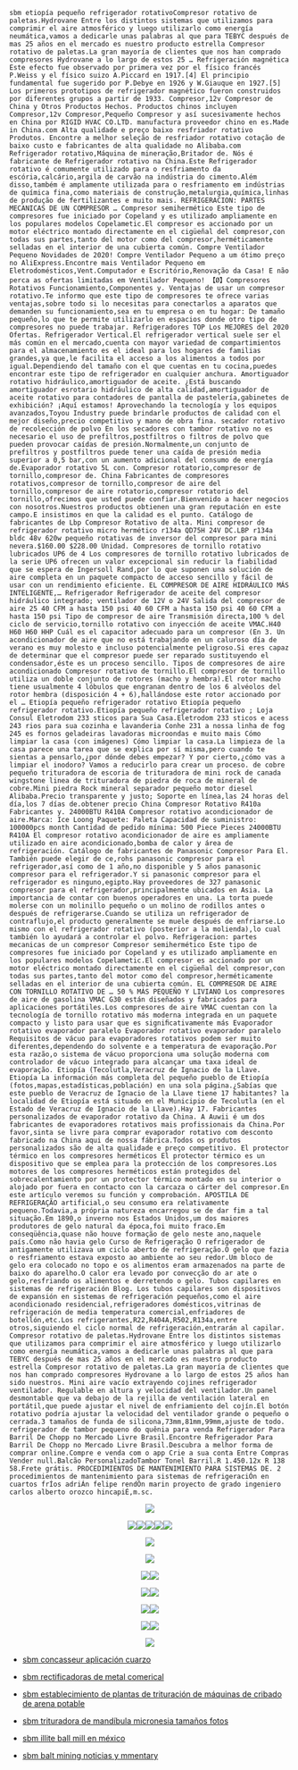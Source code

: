 
```
sbm etiopía pequeño refrigerador rotativoCompresor rotativo de paletas.Hydrovane Entre los distintos sistemas que utilizamos para comprimir el aire atmosférico y luego utilizarlo como energía neumática,vamos a dedicarle unas palabras al que para TEBYC después de mas 25 años en el mercado es nuestro producto estrella Compresor rotativo de paletas.La gran mayoría de clientes que nos han comprado compresores Hydrovane a lo largo de estos 25 … Refrigeración magnética Este efecto fue observado por primera vez por el físico francés P.Weiss y el físico suizo A.Piccard en 1917.[4] El principio fundamental fue sugerido por P.Debye en 1926 y W.Giauque en 1927.[5] Los primeros prototipos de refrigerador magnético fueron construidos por diferentes grupos a partir de 1933. Compresor,12v Compresor de China y Otros Productos Hechos. Productos chinos incluyen Compresor,12v Compresor,Pequeño Compresor y así sucesivamente hechos en China por RIGID HVAC CO.LTD. manufactura proveedor chino en es.Made in China.com Alta qualidade e preço baixo resfriador rotativo Produtos. Encontre a melhor seleção de resfriador rotativo cotação de baixo custo e fabricantes de alta qualidade no Alibaba.com Refrigerador rotativo,Máquina de mineração,Britador de. Nós é fabricante de Refrigerador rotativo na China.Este Refrigerador rotativo é comumente utilizado para o resfriamento da escória,calcário,argila de carvão na indústria do cimento.Além disso,também é amplamente utilizada para o resfriamento em indústrias de química fina,como materiais de construção,metalurgia,química,linhas de produção de fertilizantes e muito mais. REFRIGERACION: PARTES MECANICAS DE UN COMPRESOR … Compresor semihermético Este tipo de compresores fue iniciado por Copeland y es utilizado ampliamente en los populares modelos Copelametic.El compresor es accionado por un motor eléctrico montado directamente en el cigüeñal del compresor,con todas sus partes,tanto del motor como del compresor,herméticamente selladas en el interior de una cubierta común. Compre Ventilador Pequeno Novidades de 2020! Compre Ventilador Pequeno a um ótimo preço no AliExpress.Encontre mais Ventilador Pequeno em Eletrodomésticos,Vent.Computador e Escritório,Renovação da Casa! E não perca as ofertas limitadas em Ventilador Pequeno! 【Ø】Compresores Rotativos Funcionamiento,Componentes y. Ventajas de usar un compresor rotativo.Te informo que este tipo de compresores te ofrece varias ventajas,sobre todo si lo necesitas para conectarlos a aparatos que demanden su funcionamiento,sea en tu empresa o en tu hogar: De tamaño pequeño,lo que te permite utilizarlo en espacios donde otro tipo de compresores no puede trabajar. Refrigeradores TOP Los MEJORES del 2020 Ofertas. Refrigerador Vertical.El refrigerador vertical suele ser el más común en el mercado,cuenta con mayor variedad de compartimientos para el almacenamiento es el ideal para los hogares de familias grandes,ya que,le facilita el acceso a los alimentos a todos por igual.Dependiendo del tamaño con el que cuentas en tu cocina,puedes encontrar este tipo de refrigerador en cualquier anchura. Amortiguador rotativo hidráulico,amortiguador de aceite. ¿Está buscando amortiguador esrotario hidráulico de alta calidad,amortiguador de aceite rotativo para contadores de pantalla de pastelería,gabinetes de exhibición? ¡Aquí estamos! Aprovechando la tecnología y los equipos avanzados,Toyou Industry puede brindarle productos de calidad con el mejor diseño,precio competitivo y mano de obra fina. secador rotativo de recolección de polvo En los secadores con tambor rotativo no es necesario el uso de prefiltros,postfiltros o filtros de polvo que pueden provocar caídas de presión.Normalmente,un conjunto de prefiltros y postfiltros puede tener una caída de presión media superior a 0,5 bar,con un aumento adicional del consumo de energía de.Evaporador rotativo 5L con. Compresor rotatorio,compresor de tornillo,compresor de. China Fabricantes de compresores rotativos,compresor de tornillo,compresor de aire del tornillo,compresor de aire rotatorio,compresor rotatorio del tornillo,ofrecimos que usted puede confiar.Bienvenido a hacer negocios con nosotros.Nuestros productos obtienen una gran reputación en este campo.E insistimos en que la calidad es el punto. Catálogo de fabricantes de Lbp Compresor Rotativo de alta. Mini compresor de refrigerador rotativo micro hermético r134a QD75H 24V DC.LBP r134a bldc 48v 620w pequeño rotativas de inversor del compresor para mini nevera.$160.00 $228.00 Unidad. Compresores de tornillo rotativo lubricados UP6 de 4 Los compresores de tornillo rotativo lubricados de la serie UP6 ofrecen un valor excepcional sin reducir la fiabilidad que se espera de Ingersoll Rand,por lo que suponen una solución de aire completa en un paquete compacto de acceso sencillo y fácil de usar con un rendimiento eficiente. EL COMPRESOR DE AIRE HIDRÁULICO MÁS INTELIGENTE,… Refrigerador Refrigerador de aceite del compresor hidráulico integrado; ventilador de 12V o 24V Salida del compresor de aire 25 40 CFM a hasta 150 psi 40 60 CFM a hasta 150 psi 40 60 CFM a hasta 150 psi Tipo de compresor de aire Transmisión directa,100 % del ciclo de servicio,tornillo rotativo con inyección de aceite VMAC.H40 H60 H60 HHP Cuál es el capacitor adecuado para un compresor (En 3. Un acondicionador de aire que no está trabajando en un caluroso día de verano es muy molesto e incluso potencialmente peligroso.Si eres capaz de determinar que el compresor puede ser reparado sustituyendo el condensador,éste es un proceso sencillo. Tipos de compresores de aire acondicionado Compresor rotativo de tornillo.El compresor de tornillo utiliza un doble conjunto de rotores (macho y hembra).El rotor macho tiene usualmente 4 lóbulos que engranan dentro de los 6 alvéolos del rotor hembra (disposición 4 + 6),hallándose este rotor accionado por el … Etiopía pequeño refrigerador rotativo Etiopía pequeño refrigerador rotativo.Etiopía pequeño refrigerador rotativo ; Loja Consul Eletrodom 233 sticos para Sua Casa.Eletrodom 233 sticos e acess 243 rios para sua cozinha e lavanderia Conhe 231 a nossa linha de fog 245 es fornos geladeiras lavadoras microondas e muito mais Cómo limpiar la casa (con imágenes) Cómo limpiar la casa.La limpieza de la casa parece una tarea que se explica por sí misma,pero cuando te sientas a pensarlo,¿por dónde debes empezar? Y por cierto,¿cómo vas a limpiar el inodoro? Vamos a reducirlo para crear un proceso. de cobre pequeño trituradora de escoria de trituradora de mini rock de canada wingstone linea de trituradora de piedra de roca de mineral de cobre.Mini piedra Rock mineral separador pequeño motor diesel Alibaba.Precio transparente y justo; Soporte en línea,las 24 horas del día,los 7 días de.obtener precio China Compresor Rotativo R410a Fabricantes y. 24000BTU R410A Compresor rotativo acondicionador de aire.Marca: Ice Loong Paquete: Paleta Capacidad de suministro: 100000pcs month Cantidad de pedido mínima: 500 Piece Pieces 24000BTU R410A El compresor rotativo acondicionador de aire es ampliamente utilizado en aire acondicionado,bomba de calor y área de refrigeración. Catálogo de fabricantes de Panasonic Compresor Para El. También puede elegir de ce,rohs panasonic compresor para el refrigerador,así como de 1 año,no disponible y 5 años panasonic compresor para el refrigerador.Y si panasonic compresor para el refrigerador es ninguno,egipto.Hay proveedores de 327 panasonic compresor para el refrigerador,principalmente ubicados en Asia. La importancia de contar con buenos operadores en una. La torta puede molerse con un molinillo pequeño o un molino de rodillos antes o después de refrigerarse.Cuando se utiliza un refrigerador de contraflujo,el producto generalmente se muele después de enfriarse.Lo mismo con el refrigerador rotativo (posterior a la molienda),lo cual también lo ayudará a controlar el polvo. Refrigeracion: partes mecanicas de un compresor Compresor semihermético Este tipo de compresores fue iniciado por Copeland y es utilizado ampliamente en los populares modelos Copelametic.El compresor es accionado por un motor eléctrico montado directamente en el cigüeñal del compresor,con todas sus partes,tanto del motor como del compresor,herméticamente selladas en el interior de una cubierta común. EL COMPRESOR DE AIRE CON TORNILLO ROTATIVO DE … 50 % MÁS PEQUEÑO Y LIVIANO Los compresores de aire de gasolina VMAC G30 están diseñados y fabricados para aplicaciones portátiles.Los compresores de aire VMAC cuentan con la tecnología de tornillo rotativo más moderna integrada en un paquete compacto y listo para usar que es signiﬁcativamente más Evaporador rotativo evaporador paralelo Evaporador rotativo evaporador paralelo Requisitos de vácuo para evaporadores rotativos podem ser muito diferentes,dependendo do solvente e a temperatura de evaporação.Por esta razão,o sistema de vácuo proporciona uma solução moderna com controlador de vácuo integrado para alcançar uma taxa ideal de evaporação. Etiopía (Tecolutla,Veracruz de Ignacio de la Llave. Etiopía La información más completa del pequeño pueblo de Etiopía (fotos,mapas,estadísticas,población) en una sola página.¿Sabías que este pueblo de Veracruz de Ignacio de la Llave tiene 17 habitantes? la localidad de Etiopía está situado en el Municipio de Tecolutla (en el Estado de Veracruz de Ignacio de la Llave).Hay 17. Fabricantes personalizados de evaporador rotativo da China. A Auwii é um dos fabricantes de evaporadores rotativos mais profissionais da China.Por favor,sinta se livre para comprar evaporador rotativo com desconto fabricado na China aqui de nossa fábrica.Todos os produtos personalizados são de alta qualidade e preço competitivo. El protector térmico en los compresores herméticos El protector térmico es un dispositivo que se emplea para la protección de los compresores.Los motores de los compresores herméticos están protegidos del sobrecalentamiento por un protector térmico montado en su interior o alojado por fuera en contacto con la carcaza o cárter del compresor.En este artículo veremos su función y comprobación. APOSTILA DE REFRIGERAÇÃO artificial,o seu consumo era relativamente pequeno.Todavia,a própria natureza encarregou se de dar fim a tal situação.Em 1890,o inverno nos Estados Unidos,um dos maiores produtores de gelo natural da época,foi muito fraco.Em conseqüência,quase não houve formação de gelo neste ano,naquele país.Como não havia gelo Curso de Refrigeração O refrigerador de antigamente utilizava um ciclo aberto de refrigeração.O gelo que fazia o resfriamento estava exposto ao ambiente ao seu redor.Um bloco de gelo era colocado no topo e os alimentos eram armazenados na parte de baixo do aparelho.O calor era levado por convecção do ar ate o gelo,resfriando os alimentos e derretendo o gelo. Tubos capilares en sistemas de refrigeración Blog. Los tubos capilares son dispositivos de expansión en sistemas de refrigeración pequeños,como el aire acondicionado residencial,refrigeradores domésticos,vitrinas de refrigeración de media temperatura comercial,enfriadores de botellón,etc.Los refrigerantes,R22,R404A,R502,R134a,entre otros,siguiendo el ciclo normal de refrigeración,entrarán al capilar. Compresor rotativo de paletas.Hydrovane Entre los distintos sistemas que utilizamos para comprimir el aire atmosférico y luego utilizarlo como energía neumática,vamos a dedicarle unas palabras al que para TEBYC después de mas 25 años en el mercado es nuestro producto estrella Compresor rotativo de paletas.La gran mayoría de clientes que nos han comprado compresores Hydrovane a lo largo de estos 25 años han sido nuestros. Mini aire vacío extrayendo cojines refrigerador ventilador. Regulable en altura y velocidad del ventilador.Un panel desmontable que va debajo de la rejilla de ventilación lateral en portátil,que puede ajustar el nivel de enfriamiento del cojín.El botón rotativo podría ajustar la velocidad del ventilador grande o pequeño o cerrada.3 tamaños de funda de silicona,73mm,81mm,99mm,ajuste de todo. refrigerador de tambor pequeno do quênia para venda Refrigerador Para Barril De Chopp no Mercado Livre Brasil.Encontre Refrigerador Para Barril De Chopp no Mercado Livre Brasil.Descubra a melhor forma de comprar online.Compre e venda com o app Crie a sua conta Entre Compras Vender null.Balcão PersonalizadoTambor Tonel Barril.R 1.450.12x R 138 58.Frete grátis. PROCEDIMIENTOS DE MANTENIMIENTO PARA SISTEMAS DE. 2 procedimientos de mantenimiento para sistemas de refrigeraciÓn en cuartos frÍos adriÁn felipe rendÓn marin proyecto de grado ingeniero carlos alberto orozco hincapiÉ,m.sc. 
```

<div align="center">

<a href="https://es-crusher.shibang-china.com/github&k=sbm+etiop%C3%ADa+peque%C3%B1o+refrigerador+rotativo"><img src="https://static.shibang-china.com/es/crusher/logo.jpg"></a>

<a href="https://es-crusher.shibang-china.com/github&k=sbm+etiop%C3%ADa+peque%C3%B1o+refrigerador+rotativo"><img src="https://static.shibang-china.com/es/crusher/index.jpg"></a><a href="https://es-crusher.shibang-china.com/material.htmlgithub&k=sbm+etiop%C3%ADa+peque%C3%B1o+refrigerador+rotativo"><img src="https://static.shibang-china.com/es/crusher/material.jpg"></a><a href="https://es-crusher.shibang-china.com/application.htmlgithub&k=sbm+etiop%C3%ADa+peque%C3%B1o+refrigerador+rotativo"><img src="https://static.shibang-china.com/es/crusher/application.jpg"></a><a href="https://es-crusher.shibang-china.com/aboutus.htmlgithub&k=sbm+etiop%C3%ADa+peque%C3%B1o+refrigerador+rotativo"><img src="https://static.shibang-china.com/es/crusher/aboutus.jpg"></a><a href="https://es-crusher.shibang-china.com/contact.htmlgithub&k=sbm+etiop%C3%ADa+peque%C3%B1o+refrigerador+rotativo"><img src="https://static.shibang-china.com/es/crusher/contact.jpg"></a>

<a href="https://es-crusher.shibang-china.com/github&k=sbm+etiop%C3%ADa+peque%C3%B1o+refrigerador+rotativo"><img src="https://static.shibang-china.com/es/crusher/banner.jpg"></a>

<a href="https://swt.shibang-china.com/github&k=sbm+etiop%C3%ADa+peque%C3%B1o+refrigerador+rotativo"><img src="https://static.shibang-china.com/es/crusher/text.jpg"></a>

<a href="https://swt.shibang-china.com/github&k=sbm+etiop%C3%ADa+peque%C3%B1o+refrigerador+rotativo"><img src="https://static.shibang-china.com/es/crusher/chat.jpg"></a><a href="https://es-crusher.shibang-china.com/contact.htmlgithub&k=sbm+etiop%C3%ADa+peque%C3%B1o+refrigerador+rotativo"><img src="https://static.shibang-china.com/es/crusher/message.jpg"></a>

<a href="https://es-crusher.shibang-china.com/products/pe.htmlgithub&k=sbm+etiop%C3%ADa+peque%C3%B1o+refrigerador+rotativo"><img src="https://static.shibang-china.com/es/crusher/pe.jpg"></a><a href="https://es-crusher.shibang-china.com/products/pf.htmlgithub&k=sbm+etiop%C3%ADa+peque%C3%B1o+refrigerador+rotativo"><img src="https://static.shibang-china.com/es/crusher/pf.jpg"></a>

<a href="https://es-crusher.shibang-china.com/products/hpt.htmlgithub&k=sbm+etiop%C3%ADa+peque%C3%B1o+refrigerador+rotativo"><img src="https://static.shibang-china.com/es/crusher/hpt.jpg"></a><a href="https://es-crusher.shibang-china.com/products/vsi.htmlgithub&k=sbm+etiop%C3%ADa+peque%C3%B1o+refrigerador+rotativo"><img src="https://static.shibang-china.com/es/crusher/vsi.jpg"></a>

<a href="https://es-crusher.shibang-china.com/products/klv.htmlgithub&k=sbm+etiop%C3%ADa+peque%C3%B1o+refrigerador+rotativo"><img src="https://static.shibang-china.com/es/crusher/klv.jpg"></a><a href="https://es-crusher.shibang-china.com/products/portable.htmlgithub&k=sbm+etiop%C3%ADa+peque%C3%B1o+refrigerador+rotativo"><img src="https://static.shibang-china.com/es/crusher/portable.jpg"></a>

<a href="https://swt.shibang-china.com/github&k=sbm+etiop%C3%ADa+peque%C3%B1o+refrigerador+rotativo"><img src="https://static.shibang-china.com/es/crusher/case.jpg"></a>

</div>


* [sbm concasseur aplicación cuarzo](sbm%20concasseur%20aplicaci%C3%B3n%20cuarzo.md)

* [sbm rectificadoras de metal comerical](sbm%20rectificadoras%20de%20metal%20comerical.md)

* [sbm establecimiento de plantas de trituración de máquinas de cribado de arena potable](sbm%20establecimiento%20de%20plantas%20de%20trituraci%C3%B3n%20de%20m%C3%A1quinas%20de%20cribado%20de%20arena%20potable.md)

* [sbm trituradora de mandíbula micronesia tamaños fotos](sbm%20trituradora%20de%20mand%C3%ADbula%20micronesia%20tama%C3%B1os%20fotos.md)

* [sbm illite ball mill en méxico](sbm%20illite%20ball%20mill%20en%20m%C3%A9xico.md)

* [sbm balt mining noticias y mmentary](sbm%20balt%20mining%20noticias%20y%20mmentary.md)
